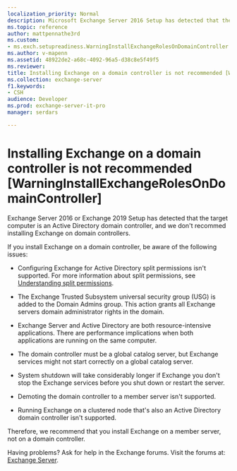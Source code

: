 ```yaml
---
localization_priority: Normal
description: Microsoft Exchange Server 2016 Setup has detected that the computer you're attempting to install Exchange 2016 on is an Active Directory domain controller. Installing Exchange 2016 on a domain controller isn't recommended.
ms.topic: reference
author: mattpennathe3rd
ms.custom:
- ms.exch.setupreadiness.WarningInstallExchangeRolesOnDomainController
ms.author: v-mapenn
ms.assetid: 48922de2-a68c-4092-96a5-d38c8e5f49f5
ms.reviewer: 
title: Installing Exchange on a domain controller is not recommended [WarningInstallExchangeRolesOnDomainController]
ms.collection: exchange-server
f1.keywords:
- CSH
audience: Developer
ms.prod: exchange-server-it-pro
manager: serdars

---
```


# Installing Exchange on a domain controller is not recommended [WarningInstallExchangeRolesOnDomainController]

Exchange Server 2016 or Exchange 2019 Setup has detected that the target computer is an Active Directory domain controller, and we don't recommed installing Exchange on domain controllers.

If you install Exchange on a domain controller, be aware of the following issues:

- Configuring Exchange for Active Directory split permissions isn't supported. For more information about split permissions, see [Understanding split permissions](https://docs.microsoft.com/exchange/understanding-split-permissions-exchange-2013-help).

- The Exchange Trusted Subsystem universal security group (USG) is added to the Domain Admins group. This action grants all Exchange servers domain administrator rights in the domain.

- Exchange Server and Active Directory are both resource-intensive applications. There are performance implications when both applications are running on the same computer.

- The domain controller must be a global catalog server, but Exchange services might not start correctly on a global catalog server.

- System shutdown will take considerably longer if Exchange you don't stop the Exchange services before you shut down or restart the server.

- Demoting the domain controller to a member server isn't supported.

- Running Exchange on a clustered node that's also an Active Directory domain controller isn't supported.

Therefore, we recommend that you install Exchange on a member server, not on a domain controller.

Having problems? Ask for help in the Exchange forums. Visit the forums at: [Exchange Server](https://go.microsoft.com/fwlink/p/?linkId=60612).
